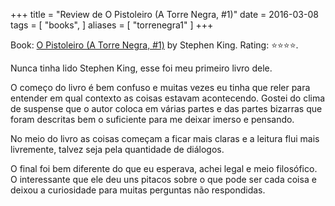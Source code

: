+++
title = "Review de O Pistoleiro (A Torre Negra, #1)"
date = 2016-03-08
tags = [
    "books",
]
aliases = [
    "torrenegra1"
]
+++

Book: [O Pistoleiro (A Torre Negra, #1)](https://www.goodreads.com/book/show/3030034) by Stephen King. Rating: ⭐️⭐️⭐️⭐️.

Nunca tinha lido Stephen King, esse foi meu primeiro livro dele.

O começo do livro é bem confuso e muitas vezes eu tinha que reler para entender em qual contexto as coisas estavam acontecendo. Gostei do clima de suspense que o autor coloca em várias partes e das partes bizarras que foram descritas bem o suficiente para me deixar imerso e pensando.

No meio do livro as coisas começam a ficar mais claras e a leitura flui mais livremente, talvez seja pela quantidade de diálogos.

O final foi bem diferente do que eu esperava, achei legal e meio filosófico. O interessante que ele deu uns pitacos sobre o que pode ser cada coisa e deixou a curiosidade para muitas perguntas não respondidas.
